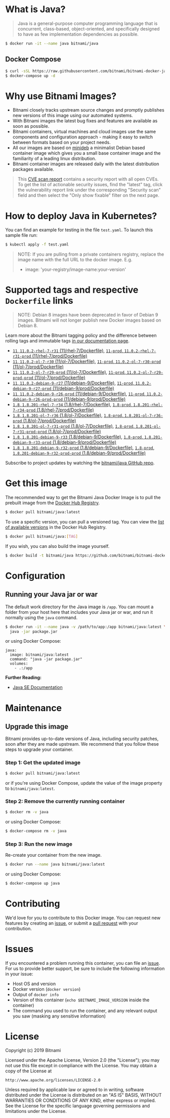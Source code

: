 # What is Java?

> Java is a general-purpose computer programming language that is concurrent, class-based, object-oriented, and specifically designed to have as few implementation dependencies as possible.

```bash
$ docker run -it --name java bitnami/java
```

## Docker Compose

```bash
$ curl -sSL https://raw.githubusercontent.com/bitnami/bitnami-docker-java/master/docker-compose.yml > docker-compose.yml
$ docker-compose up -d
```

# Why use Bitnami Images?

* Bitnami closely tracks upstream source changes and promptly publishes new versions of this image using our automated systems.
* With Bitnami images the latest bug fixes and features are available as soon as possible.
* Bitnami containers, virtual machines and cloud images use the same components and configuration approach - making it easy to switch between formats based on your project needs.
* All our images are based on [minideb](https://github.com/bitnami/minideb) a minimalist Debian based container image which gives you a small base container image and the familiarity of a leading linux distribution.
* Bitnami container images are released daily with the latest distribution packages available.


> This [CVE scan report](https://quay.io/repository/bitnami/java?tab=tags) contains a security report with all open CVEs. To get the list of actionable security issues, find the "latest" tag, click the vulnerability report link under the corresponding "Security scan" field and then select the "Only show fixable" filter on the next page.

# How to deploy Java in Kubernetes?

You can find an example for testing in the file `test.yaml`. To launch this sample file run:

```bash
$ kubectl apply -f test.yaml
```

> NOTE: If you are pulling from a private containers registry, replace the image name with the full URL to the docker image. E.g.
>
> - image: 'your-registry/image-name:your-version'

# Supported tags and respective `Dockerfile` links

> NOTE: Debian 8 images have been deprecated in favor of Debian 9 images. Bitnami will not longer publish new Docker images based on Debian 8.

Learn more about the Bitnami tagging policy and the difference between rolling tags and immutable tags [in our documentation page](https://docs.bitnami.com/containers/how-to/understand-rolling-tags-containers/).


- [`11`, `11.0.2-rhel-7-r31` (11/rhel-7/Dockerfile)](https://github.com/bitnami/bitnami-docker-java/blob/11.0.2-rhel-7-r31/11/rhel-7/Dockerfile), [`11-prod`, `11.0.2-rhel-7-r31-prod` (11/rhel-7/prod/Dockerfile)](https://github.com/bitnami/bitnami-docker-java/blob/11.0.2-rhel-7-r31/11/rhel-7/prod/Dockerfile)
- [`11`, `11.0.2-ol-7-r30` (11/ol-7/Dockerfile)](https://github.com/bitnami/bitnami-docker-java/blob/11.0.2-ol-7-r30/11/ol-7/Dockerfile), [`11-prod`, `11.0.2-ol-7-r30-prod` (11/ol-7/prod/Dockerfile)](https://github.com/bitnami/bitnami-docker-java/blob/11.0.2-ol-7-r30/11/ol-7/prod/Dockerfile)
- [`11`, `11.0.2-ol-7-r29-prod` (11/ol-7/Dockerfile)](https://github.com/bitnami/bitnami-docker-java/blob/11.0.2-ol-7-r29-prod/11/ol-7/Dockerfile), [`11-prod`, `11.0.2-ol-7-r29-prod-prod` (11/ol-7/prod/Dockerfile)](https://github.com/bitnami/bitnami-docker-java/blob/11.0.2-ol-7-r29-prod/11/ol-7/prod/Dockerfile)
- [`11`, `11.0.2-debian-9-r27` (11/debian-9/Dockerfile)](https://github.com/bitnami/bitnami-docker-java/blob/11.0.2-debian-9-r27/11/debian-9/Dockerfile), [`11-prod`, `11.0.2-debian-9-r27-prod` (11/debian-9/prod/Dockerfile)](https://github.com/bitnami/bitnami-docker-java/blob/11.0.2-debian-9-r27/11/debian-9/prod/Dockerfile)
- [`11`, `11.0.2-debian-9-r26-prod` (11/debian-9/Dockerfile)](https://github.com/bitnami/bitnami-docker-java/blob/11.0.2-debian-9-r26-prod/11/debian-9/Dockerfile), [`11-prod`, `11.0.2-debian-9-r26-prod-prod` (11/debian-9/prod/Dockerfile)](https://github.com/bitnami/bitnami-docker-java/blob/11.0.2-debian-9-r26-prod/11/debian-9/prod/Dockerfile)
- [`1.8`, `1.8.201-rhel-7-r34` (1.8/rhel-7/Dockerfile)](https://github.com/bitnami/bitnami-docker-java/blob/1.8.201-rhel-7-r34/1.8/rhel-7/Dockerfile), [`1.8-prod`, `1.8.201-rhel-7-r34-prod` (1.8/rhel-7/prod/Dockerfile)](https://github.com/bitnami/bitnami-docker-java/blob/1.8.201-rhel-7-r34/1.8/rhel-7/prod/Dockerfile)
- [`1.8`, `1.8.201-ol-7-r36` (1.8/ol-7/Dockerfile)](https://github.com/bitnami/bitnami-docker-java/blob/1.8.201-ol-7-r36/1.8/ol-7/Dockerfile), [`1.8-prod`, `1.8.201-ol-7-r36-prod` (1.8/ol-7/prod/Dockerfile)](https://github.com/bitnami/bitnami-docker-java/blob/1.8.201-ol-7-r36/1.8/ol-7/prod/Dockerfile)
- [`1.8`, `1.8.201-ol-7-r31-prod` (1.8/ol-7/Dockerfile)](https://github.com/bitnami/bitnami-docker-java/blob/1.8.201-ol-7-r31-prod/1.8/ol-7/Dockerfile), [`1.8-prod`, `1.8.201-ol-7-r31-prod-prod` (1.8/ol-7/prod/Dockerfile)](https://github.com/bitnami/bitnami-docker-java/blob/1.8.201-ol-7-r31-prod/1.8/ol-7/prod/Dockerfile)
- [`1.8`, `1.8.201-debian-9-r33` (1.8/debian-9/Dockerfile)](https://github.com/bitnami/bitnami-docker-java/blob/1.8.201-debian-9-r33/1.8/debian-9/Dockerfile), [`1.8-prod`, `1.8.201-debian-9-r33-prod` (1.8/debian-9/prod/Dockerfile)](https://github.com/bitnami/bitnami-docker-java/blob/1.8.201-debian-9-r33/1.8/debian-9/prod/Dockerfile)
- [`1.8`, `1.8.201-debian-9-r32-prod` (1.8/debian-9/Dockerfile)](https://github.com/bitnami/bitnami-docker-java/blob/1.8.201-debian-9-r32-prod/1.8/debian-9/Dockerfile), [`1.8-prod`, `1.8.201-debian-9-r32-prod-prod` (1.8/debian-9/prod/Dockerfile)](https://github.com/bitnami/bitnami-docker-java/blob/1.8.201-debian-9-r32-prod/1.8/debian-9/prod/Dockerfile)

Subscribe to project updates by watching the [bitnami/java GitHub repo](https://github.com/bitnami/bitnami-docker-java).

# Get this image

The recommended way to get the Bitnami Java Docker Image is to pull the prebuilt image from the [Docker Hub Registry](https://hub.docker.com/r/bitnami/java).

```bash
$ docker pull bitnami/java:latest
```

To use a specific version, you can pull a versioned tag. You can view the [list of available versions](https://hub.docker.com/r/bitnami/java/tags/) in the Docker Hub Registry.

```bash
$ docker pull bitnami/java:[TAG]
```

If you wish, you can also build the image yourself.

```bash
$ docker build -t bitnami/java https://github.com/bitnami/bitnami-docker-java.git
```

# Configuration

## Running your Java jar or war

The default work directory for the Java image is `/app`. You can mount a folder from your host here that includes your Java jar or war, and run it normally using the `java` command.

```bash
$ docker run -it --name java -v /path/to/app:/app bitnami/java:latest \
  java -jar package.jar
```

or using Docker Compose:

```
java:
  image: bitnami/java:latest
  command: "java -jar package.jar"
  volumes:
    - .:/app
```

**Further Reading:**

  - [Java SE Documentation](https://docs.oracle.com/javase/8/docs/api/)

# Maintenance

## Upgrade this image

Bitnami provides up-to-date versions of Java, including security patches, soon after they are made upstream. We recommend that you follow these steps to upgrade your container.

### Step 1: Get the updated image

```bash
$ docker pull bitnami/java:latest
```

or if you're using Docker Compose, update the value of the image property to `bitnami/java:latest`.

### Step 2: Remove the currently running container

```bash
$ docker rm -v java
```

or using Docker Compose:

```bash
$ docker-compose rm -v java
```

### Step 3: Run the new image

Re-create your container from the new image.

```bash
$ docker run --name java bitnami/java:latest
```

or using Docker Compose:

```bash
$ docker-compose up java
```

# Contributing

We'd love for you to contribute to this Docker image. You can request new features by creating an [issue](https://github.com/bitnami/bitnami-docker-java/issues), or submit a [pull request](https://github.com/bitnami/bitnami-docker-java/pulls) with your contribution.

# Issues

If you encountered a problem running this container, you can file an [issue](https://github.com/bitnami/bitnami-docker-java/issues). For us to provide better support, be sure to include the following information in your issue:

- Host OS and version
- Docker version (`docker version`)
- Output of `docker info`
- Version of this container (`echo $BITNAMI_IMAGE_VERSION` inside the container)
- The command you used to run the container, and any relevant output you saw (masking any sensitive
information)

# License

Copyright (c) 2019 Bitnami

Licensed under the Apache License, Version 2.0 (the "License");
you may not use this file except in compliance with the License.
You may obtain a copy of the License at

    http://www.apache.org/licenses/LICENSE-2.0

Unless required by applicable law or agreed to in writing, software
distributed under the License is distributed on an "AS IS" BASIS,
WITHOUT WARRANTIES OR CONDITIONS OF ANY KIND, either express or implied.
See the License for the specific language governing permissions and
limitations under the License.

